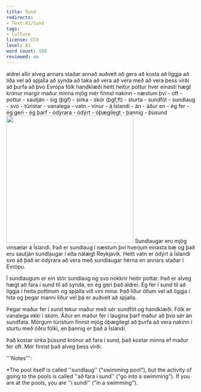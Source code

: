 ```yaml
---
title: Sund
redirects:
- Text:A1/Sund
tags:
- Culture
license: CC0
level: A1
word count: 180
reviewed: no
---
```

<vocabulary>
aldrei
allir
alveg
annars staðar
annað
auðvelt
að gera
að kosta
að liggja
að líða vel
að spjalla
að synda
að taka
að vera
að vera með
að vera þess virði
að þurfa
að þvo
Evrópa
fólk
handklæði
heitt
heitur pottur
hver einasti
hægt
krónur
margir
maður
minna
mjög
mér finnst
nakinn
- næstum því
- oft
- pottur
- sautján
- sig (þgf)
- sirka
- skór (þgf,ft)
- sturta
- sundföt
- sundlaug
- svo
- túristar
- vanalega
- vatn
- vinur
- á Íslandi
- án
- áður en
- ég fer
- ég geri
- ég þarf
- ódýrara
- ódýrt
- óþægilegt
- þannig
- þúsund
</vocabulary>

<Image src="Sundlaug.jpg" position="right" width="338"/>
<Book audio="Sund.mp3">
Sundlaugar eru mjög vinsælar á Íslandi. Það er sundlaug í næstum því hverjum einasta bæ og það eru sautján sundlaugar í eða nálægt Reykjavík. Heitt vatn er ódýrt á Íslandi svo að það er ódýrara að vera með sundlaugar hérna en annars staðar í Evrópu.

Í sundlaugum er ein stór sundlaug og svo nokkrir heitir pottar.
Það er alveg hægt að fara í sund til að synda, en ég geri það aldrei.
Ég fer í sund til að liggja í heita pottinum og spjalla við vini mína.
Það líður öllum vel að liggja í hita og þegar manni líður vel þá er auðvelt að spjalla.

Þegar maður fer í sund tekur maður með sér sundföt og handklæði. Fólk er vanalega ekki í skóm. Áður en maður fer í laugina þarf maður að þvo sér án sundfata. Mörgum túristum finnst mjög óþægilegt að þurfa að vera nakinn í sturtu með öðru fólki, en þannig er það á Íslandi.

Það kostar sirka þúsund krónur að fara í sund, það kostar minna ef maður fer oft. Mér finnst það alveg þess virði.
</Book>

<div class=notes>
'''Notes''':

*The pool itself is called ''sundlaug'' ("swimming pool"), but the activity of going to the pools is called ''að fara í sund'' ("go into a swimming"). If you are at the pools, you are ''í sundi'' ("in a swimming").
</div>
